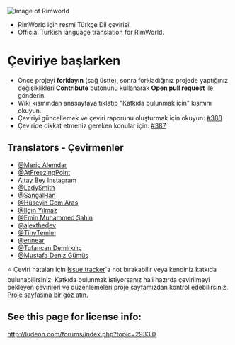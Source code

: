![Image of Rimworld](http://rimworldwiki.com/images/thumb/8/8c/Rimworldlogo.png/600px-Rimworldlogo.png)

* RimWorld için resmi Türkçe Dil çevirisi.
* Official Turkish language translation for RimWorld.

# Çeviriye başlarken

   * Önce projeyi **forklayın** (sağ üstte), sonra forkladığınız projede yaptığınız değişiklikleri **Contribute** butonunu kullanarak **Open pull request** ile gönderin.
   * Wiki kısmından anasayfaya tıklatıp "Katkıda bulunmak için" kısmını okuyun.
   * Çeviriyi güncellemek ve çeviri raporunu oluşturmak için okuyun: [#388](https://github.com/Ludeon/RimWorld-Turkish/issues/388)
   * Çeviride dikkat etmeniz gereken konular için: [#387](https://github.com/Ludeon/RimWorld-Turkish/issues/387)

## Translators - Çevirmenler

* [@Meriç Alemdar](https://github.com/alemdarwilson)
* [@AtFreezingPoint](https://github.com/AtFreezingPoint)
* [Altay Bey Instagram](https://www.instagram.com/altay.bey/)
* [@LadySmith](https://github.com/LadySmith)
* [@SangalHan](https://github.com/SangalHan)
* [@Hüseyin Cem Aras](https://github.com/hcemaras)
* [@Ilgın Yılmaz](https://github.com/Bruniikendov)
* [@Emin Muhammed Şahin](https://github.com/ColdWind53)
* [@ajexthedev](https://github.com/ajexthedev)
* [@TinyTemim](https://github.com/TinyTemim)
* [@ennear](https://github.com/ennear)
* [@Tufancan Demirkılıç](https://github.com/hollmmes)
* [@Mustafa Deniz Gümüş](https://github.com/denizubu)


:star: Çeviri hataları için [Issue tracker](https://github.com/Ludeon/RimWorld-Turkish/issues)'a not bırakabilir veya kendiniz katkıda bulunabilirsiniz. Katkıda bulunmak istiyorsanız hali hazırda çevirilmeyi bekleyen çevirileri ve düzenlemeleri proje sayfamızdan kontrol edebilirsiniz.
[Proje sayfasına bir göz atın.](https://github.com/Ludeon/RimWorld-Turkish/projects)


## See this page for license info:

http://ludeon.com/forums/index.php?topic=2933.0
